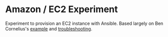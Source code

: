 Amazon / EC2 Experiment
=======================

Experiment to provision an EC2 instance with Ansible.
Based largely on Ben Cornelius's [example](https://github.com/cornaholic/rails_test_project)
and [troubleshooting](https://vimeo.com/167157877).

